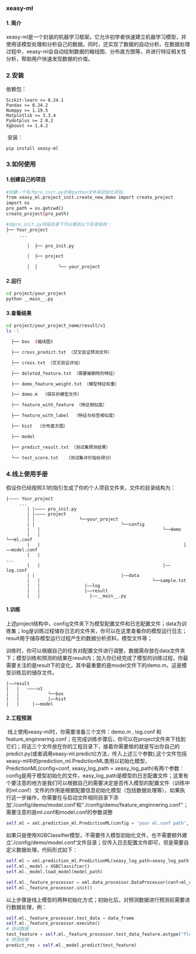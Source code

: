 ### xeasy-ml

#### 1. 简介

​		xeasy-ml是一个封装的机器学习框架。它允许初学者快速建立机器学习模型，并使用该模型处理和分析自己的数据。同时，还实现了数据的自动分析。在数据处理过程中，xeasy-ml会自动绘制数据的箱线图、分布直方图等，并进行特征相关性分析，帮助用户快速发现数据的价值。

### 2.安装

依赖包：

```
Scikit-learn >= 0.24.1
Pandas >= 0.24.2
Numppy >= 1.19.5
Matplotlib >= 3.3.4
Pydotplus >= 2.0.2
Xgboost >= 1.4.2
```

​	安装：

```
pip install xeasy-ml
```

### 3.如何使用

#### 	1.创建自己的项目

```bash
#创建一个名为pro_init.py的新python文件来初始化项目。
from xeasy_ml.project_init.create_new_demo import create_project
import os
pro_path = os.getcwd()
create_project(pro_path)
```

```python
#在pro_init.py同级目录下可以看到以下目录结构：
├── Your_project
 	 ...

		│  ├── pro_init.py

		│  ├── project

		│  │  		└── your_project
```

#### 	2.运行	

```bash
cd project/your_project
python __main__.py
```

#### 	3.查看结果

~~~bash
cd project/your_project_name/result/v1
ls -l

  ├── box  (箱线图)

  ├── cross_predict.txt （交叉验证预测文件）

  ├── cross.txt （交叉验证评估）

  ├── deleted_feature.txt （需要被删除的特征）

  ├── demo_feature_weight.txt （模型特征权重）

  ├── demo.m  （保存的模型文件）

  ├── feature_with_feature （特征相似度）

  ├── feature_with_label  （特征与标签相似度）

  ├── hist  （分布直方图）

  ├── model

  ├── predict_result.txt （测试集预测结果）

  └── test_score.txt   （测试集评价指标得分）
~~~

### 4.线上使用手册

​		假设你已经按照3.1的指引生成了你的个人项目文件夹，文件的目录结构为：

```
|———— Your_project
 	 ...
		| |———— pro_init.py
		| |———— project
		| |					└──your_project
		| |									└──config
		|	|												└──demo
		|	|														└──ml.conf
		|	|														|——model.conf
		|	|														...
		|	|												|——log.conf
		| |									|——data
		|	|											└──sample.txt
		|	|                 |——log
		|	|                 |——result
		|	|					|——__main__.py									
```

#### 	1.训练

​		上述project结构中，config文件夹下为模型配置文件和日志配置文件；data为训练集；log是训练过程储存日志的文件夹，你可以在这里查看你的模型运行日志；result用于储存模型运行过程产生的数据分析资料，模型文件等；

​		训练时，你可以根据自己的任务对配置文件进行调整，数据需存放在data文件夹下；模型训练和预测的结果在result内；加入你已经完成了模型的训练过程，你最需要关注的是result下的变化，其中最重要的是model文件下的demo.m，这是模型训练后的储存文件。

```
|——result
|	|	————v1
|	|			└──box
|	|			|——hist
|	|     |——model
```

####  2.工程预测

​	    线上使用xeasy-ml时，你需要准备三个文件：demo.m , log.conf 和feature_enginnering.conf；在完成训练步骤后，你可以在project文件夹下找到它们；将这三个文件放在你的工程目录下，接着你需要做的就是写出你自己的predict.py(或者调用xeasy-ml.predict()方法，传入上述三个参数),这个文件包括xeasy-ml中的prediction_ml.PredictionML类用以初始化模型，PredictionML(config=conf, xeasy_log_path = xeasy_log_path)有两个参数：config是用于模型初始化的文件，easy_log_path是模型的日志配置文件；这里有个要注意的地方是我们可以根据自己的需要决定是否传入模型的配置文件（训练中的ml.conf）文件的作用是根据配置信息初始化模型（包括数据处理等），如果执行这一步操作，你需要在与启动文件相同目录下添加’./config/demo/model.conf‘和'’./config/demo/feature_enginnering.conf‘'；需要注意的是ml.conf和model.conf的参数调整

```python
self.ml = xml.prediction_ml.PredictionML(config = 'your ml.conf path', xeasy_log_path=xeasy_log_path)
```

如果只是使用XGBClassifier模型，不需要传入模型初始化文件，也不需要额外建立’./config/demo/model.conf‘文件目录；仅传入日志配置文件即可，但是需要自定义数据处理，代码形式如下：

```python
self.ml = xml.prediction_ml.PredictionML(xeasy_log_path=xeasy_log_path)
self.ml._model = XGBClassifier()
self.ml._model.load_model(model_path)

self.ml._feature_processor = xml.data_processor.DataProcessor(conf=ml_config, log_path=xeasy_log_path)
self.ml._feature_processor.init()
```

以上步骤是线上模型的两种初始化方式；初始化后，对预测数据进行预测前需要进行数据处理，例：

```python
self.ml._feature_processor.test_data = data_frame
self.ml._feature_processor.execute()
# 测试数据
test_feature = self.ml._feature_processor.test_data_feature.astype("float64", errors='ignore')
# 预测结果
predict_res = self.ml._model.predict(test_feature)
```



